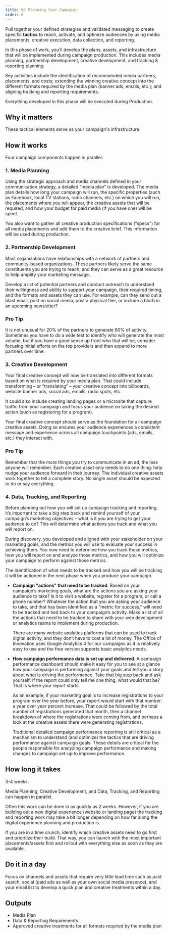 ```yaml
---
title: 06 Planning Your Campaign
order: 6
---
```


Pull together your defined strategies and validated messaging to create specific **tactics** to reach, activate, and optimize audiences by using media placements, creative execution, data collection, and reporting.

In this phase of work, you’ll develop the plans, assets, and infrastructure that will be implemented during campaign production. This includes media planning, partnership development, creative development, and tracking & reporting planning.

Key activities include the identification of recommended media partners, placements, and costs; extending the winning creative concept into the different formats required by the media plan (banner ads, emails, etc.); and aligning tracking and reporting requirements.

Everything developed in this phase will be executed during Production.

## Why it matters

These tactical elements serve as your campaign's infrastructure.

## How it works

Four campaign components happen in parallel:

### 1. Media Planning

Using the strategic approach and media channels defined in your communication strategy, a detailed “media plan” is developed. The media plan details how long your campaign will run, the specific properties (such as Facebook, local TV stations, radio channels, etc.) on which you will run, the placements where you will appear, the creative assets that will be required, and how your budget for paid media (if you have one) will be spent.

You also want to gather all creative production specifications (“specs”) for all media placements and add them to the creative brief. This information will be used during production.

### 2. Partnership Development

Most organizations have relationships with a network of partners and community-based organizations. These partners likely serve the same constituents you are trying to reach, and they can serve as a great resource to help amplify your marketing message.

Develop a list of potential partners and conduct outreach to understand their willingness and ability to support your campaign, their required timing, and the formats and assets they can use. For example, can they send out a blast email, post on social media, post a physical flier, or include a blurb in an upcoming newsletter?

<div class="usa-alert usa-alert--info margin-top-5">
    <div class="usa-alert__body">
        <h3 class="usa-alert__heading">Pro Tip</h3>
        <p class="usa-alert__text">
            It is not unusual for 20% of the partners to generate 80% of  activity. Sometimes you have to do a wide test to identify who will generate the most volume, but if you have a good sense up front who that will be, consider focusing initial efforts on the top providers and then expand to more partners over time.
        </p>
    </div>
</div>

### 3. Creative Development

Your final creative concept will now be translated into different formats based on what is required by your media plan. That could include transforming – or “translating” – your creative concept into billboards, website banner ads, social ads, emails, radio spots, etc.

It could also include creating landing pages or a microsite that capture traffic from your campaign and focus your audience on taking the desired action (such as registering for a program).

Your final creative concept should serve as the foundation for all campaign creative assets. Doing so ensures your audience experiences a consistent message and experience across all campaign touchpoints (ads, emails, etc.) they interact with.

<div class="usa-alert usa-alert--info margin-top-5">
    <div class="usa-alert__body">
        <h3 class="usa-alert__heading">Pro Tip</h3>
        <p class="usa-alert__text">
            Remember that the more things you try to communicate in an ad, the less anyone will remember. Each creative asset only needs to do one thing: help nudge your audience forward in their journey. The individual creative assets work together to tell a complete story. No single asset should be expected to do or say everything.
        </p>
    </div>
</div>

### 4. Data, Tracking, and Reporting

Before planning out how you will set up campaign tracking and reporting, it’s important to take a big step back and remind yourself of your campaign’s marketing objectives – what is it you are trying to get your audience to do? This will determine what actions you track and what you will report on.

During discovery, you developed and aligned with your stakeholder on your marketing goals, and the metrics you will use to evaluate your success in achieving them. You now need to determine how you track those metrics, how you will report on and analyze those metrics, and how you will optimize your campaign to perform against those metrics.

The identification of what needs to be tracked and how you will be tracking it will be actioned in the next phase when you produce your campaign.

- **Campaign "actions" that need to be tracked**. Based on your campaign’s marketing goals, what are the actions you are asking your audience to take? Is it to visit a website, register for a program, or call a phone number? Whatever the action that you are asking your audience to take, and that has been identified as a “metric for success,” will need to be tracked and tied back to your campaign’s activity. Make a list of all the actions that need to be tracked to share with your web development or analytics teams to implement during production.

  There are many website analytics platforms that can be used to track digital activity, and they don’t have to cost a lot of money. The Office of Innovation uses Google Analytics 4 for our campaigns as it is relatively easy to use and the free version supports basic analytics needs.

- **How campaign performance data is set up and delivered**. A campaign performance dashboard should make it easy for you to see at a glance how your campaign is performing against your goals and tell you a story about what is driving the performance. Take that big step back and ask yourself: if the report could only tell me one thing, what would that be? That is where your report starts.

  As an example, if your marketing goal is to increase registrations to your program over the year before, your report would start with that number: a year over year percent increase. That could be followed by the total number of registrations generated that month, then a channel breakdown of where the registrations were coming from, and perhaps a look at the creative assets there were generating registrations.

  Traditional detailed campaign performance reporting is still critical as a mechanism to understand (and optimize) the tactics that are driving performance against campaign goals. These details are critical for the people responsible for analyzing campaign performance and making changes to campaign set-up to improve performance.

## How long it takes

3-4 weeks.

Media Planning, Creative Development, and Data, Tracking, and Reporting can happen in parallel.

Often this work can be done in as quickly as 2 weeks. However, if you are building out a new digital experience (website or landing page) the tracking and reporting work may take a bit longer depending on how far along the digital experience planning and production is.

If you are in a time crunch, identify which creative assets need to go first and prioritize their build. That way, you can launch with the most important placements/assets first and rollout with everything else as soon as they are available.

## Do it in a day

Focus on channels and assets that require very little lead time such as paid search, social (paid ads as well as your own social media presence), and your email list to develop a quick plan and creative treatments within a day.

## Outputs

- Media Plan
- Data & Reporting Requirements
- Approved creative treatments for all formats required by the media plan
